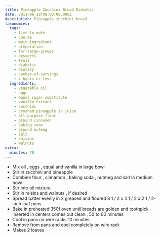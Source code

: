 ```yaml
---
title: Pineapple Zucchini Bread Diabetic
date: 2011-06-13T00:00:00.000Z
description: Pineapple zucchini bread
taxonomies:
  tags:
    - time-to-make
    - course
    - main-ingredient
    - preparation
    - for-large-groups
    - desserts
    - fruit
    - diabetic
    - dietary
    - number-of-servings
    - 4-hours-or-less
  ingredients:
    - vegetable oil
    - eggs
    - equal sugar substitute
    - vanilla extract
    - zucchini
    - crushed pineapple in juice
    - all-purpose flour
    - ground cinnamon
    - baking soda
    - ground nutmeg
    - salt
    - raisins
    - walnuts
extra:
  minutes: 70
---
```

 - Mix oil , eggs , equal and vanilla in large bowl
 - Stir in zucchini and pineapple
 - Combine flour , cinnamon , baking soda , nutmeg and salt in medium bowl
 - Stir into oil mixture
 - Stir in raisins and walnuts , if desired
 - Spread batter evenly in 2 greased and floured 8 1 / 2 x 4 1 / 2 x 2 1 / 2-inch loaf pans
 - Bake in preheated 350f oven until breads are golden and toothpick inserted in centers comes out clean , 50 to 60 minutes
 - Cool in pans on wire racks 10 minutes
 - Remove from pans and cool completely on wire rack
 - Makes 2 loaves
